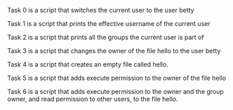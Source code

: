 Task 0 is a script that switches the current user to the user betty

Task 1 is a script that prints the effective username of the current user

Task 2 is a script that prints all the groups the current user is part of

Task 3 is a script that changes the owner of the file hello to the user betty

Task 4 is a script that creates an empty file called hello.

Task 5 is a script that adds execute permission to the owner of the file hello

Task 6 is a script that adds execute permission to the owner and the group owner, and read permission to other users, to the file hello.



